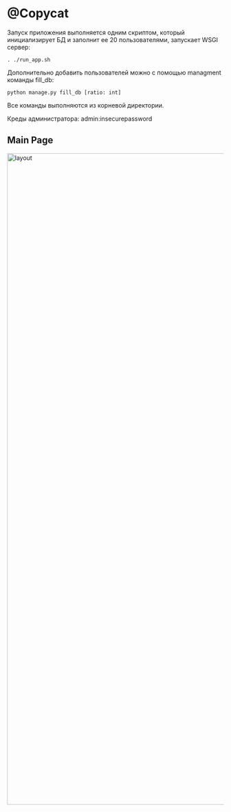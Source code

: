 <h1>@Copycat</h1>

Запуск приложения выполняется одним скриптом, который инициализирует БД и заполнит ее 20 пользователями, запускает WSGI сервер:
```
. ./run_app.sh
```
Дополнительно добавить пользователей можно с помощью managment команды fill_db:
```
python manage.py fill_db [ratio: int]
```
Все команды выполняются из корневой директории.

Креды администратора: admin:insecurepassword

<h2>Main Page</h2>
<img width="1512" alt="layout" src="https://github.com/roflanpotsan/copycat/assets/91660065/7fd27b6c-7fdf-42a6-8d21-38002fd1d8f2">
